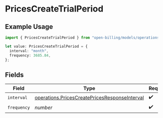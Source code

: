 # PricesCreateTrialPeriod

## Example Usage

```typescript
import { PricesCreateTrialPeriod } from "open-billing/models/operations";

let value: PricesCreateTrialPeriod = {
  interval: "month",
  frequency: 3685.84,
};
```

## Fields

| Field                                                                                                          | Type                                                                                                           | Required                                                                                                       | Description                                                                                                    |
| -------------------------------------------------------------------------------------------------------------- | -------------------------------------------------------------------------------------------------------------- | -------------------------------------------------------------------------------------------------------------- | -------------------------------------------------------------------------------------------------------------- |
| `interval`                                                                                                     | [operations.PricesCreatePricesResponseInterval](../../models/operations/pricescreatepricesresponseinterval.md) | :heavy_check_mark:                                                                                             | N/A                                                                                                            |
| `frequency`                                                                                                    | *number*                                                                                                       | :heavy_check_mark:                                                                                             | N/A                                                                                                            |